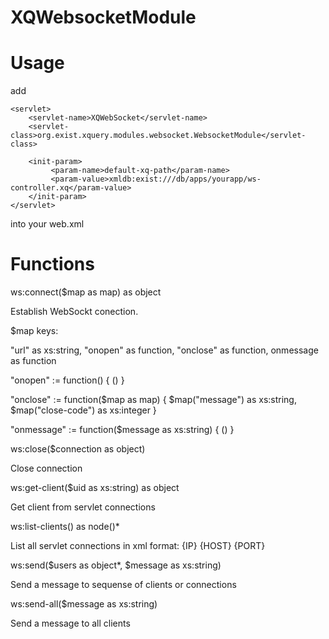 XQWebsocketModule
=================

Usage
=====

add

    <servlet>
        <servlet-name>XQWebSocket</servlet-name>
        <servlet-class>org.exist.xquery.modules.websocket.WebsocketModule</servlet-class>

        <init-param>
             <param-name>default-xq-path</param-name>
             <param-value>xmldb:exist:///db/apps/yourapp/ws-controller.xq</param-value>
        </init-param>
    </servlet>
    
into your web.xml

Functions
=========

ws:connect($map as map) as object

Establish WebSockt conection.

$map keys:

"url" as xs:string, "onopen" as function, "onclose" as function, onmessage as function

"onopen" := function() { () }

"onclose" := function($map as map) { $map("message") as xs:string, $map("close-code") as xs:integer }

"onmessage" := function($message as xs:string) { () }


ws:close($connection as object)

Close connection


ws:get-client($uid as xs:string) as object

Get client from servlet connections


ws:list-clients() as node()*

List all servlet connections in xml format:
<ws-connection uid="" query="" path="">
    <headers>
        <h name="" value=""/>
    </headers>
    <connection>
        <remote-addr>{IP}</remote-addr>
        <remote-host>{HOST}</remote-host>
        <remote-port>{PORT}</remote-port>
    </connection>
</ws-connection>


ws:send($users as object*, $message as xs:string)

Send a message to sequense of clients or connections


ws:send-all($message as xs:string)

Send a message to all clients
